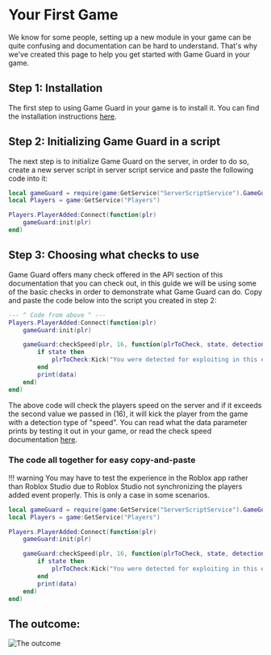 # Your First Game
We know for some people, setting up a new module in your game can be quite confusing and documentation can be hard to understand. That's why we've created this page to help you get started with Game Guard in your game.

## Step 1: Installation
The first step to using Game Guard in your game is to install it. You can find the installation instructions [here](installation.md).

## Step 2: Initializing Game Guard in a script
The next step is to initialize Game Guard on the server, in order to do so, create a new server script in server script service and paste the following code into it:
```lua linenums="1"
local gameGuard = require(game:GetService("ServerScriptService").GameGuard)
local Players = game:GetService("Players")

Players.PlayerAdded:Connect(function(plr)
    gameGuard:init(plr)
end)
```

## Step 3: Choosing what checks to use
Game Guard offers many check offered in the API section of this documentation that you can check out, in this guide we will be using some of the basic checks in order to demonstrate what Game Guard can do.
Copy and paste the code below into the script you created in step 2:
```lua linenums="1"
--- ^ Code from above ^ ---
Players.PlayerAdded:Connect(function(plr)
    gameGuard:init(plr)

    gameGuard:checkSpeed(plr, 16, function(plrToCheck, state, detectionType, data)
        if state then
            plrToCheck:Kick("You were detected for exploiting in this experience. Detection: " .. detectionType .. ".")
        end
        print(data)
    end)
end)
```
The above code will check the players speed on the server and if it exceeds the second value we passed in (16), it will kick the player from the game with a detection type of "speed". You can read what the data parameter prints by testing it out in your game, or read the check speed documentation [here](api/check-speed.md).

### The code all together for easy copy-and-paste
!!! warning
    You may have to test the experience in the Roblox app rather than Roblox Studio due to Roblox Studio not synchronizing the players added event properly. This is only a case in some scenarios.

```lua linenums="1"
local gameGuard = require(game:GetService("ServerScriptService").GameGuard)
local Players = game:GetService("Players")

Players.PlayerAdded:Connect(function(plr)
    gameGuard:init(plr)

    gameGuard:checkSpeed(plr, 16, function(plrToCheck, state, detectionType, data)
        if state then
            plrToCheck:Kick("You were detected for exploiting in this experience. Detection: " .. detectionType .. ".")
        end
        print(data)
    end)
end)
```

## The outcome:
![The outcome](../assets/firstGame.gif)
